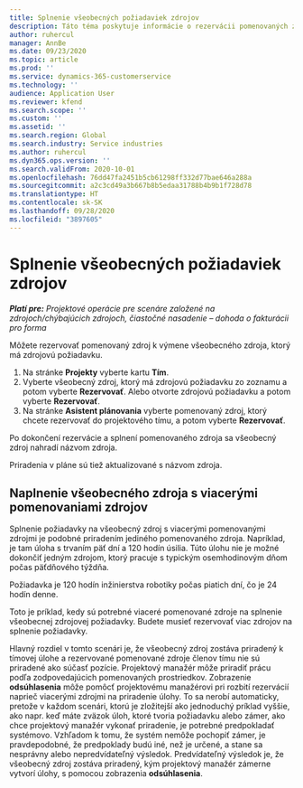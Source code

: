 ```yaml
---
title: Splnenie všeobecných požiadaviek zdrojov
description: Táto téma poskytuje informácie o rezervácii pomenovaných zdrojov pre požiadavku na všeobecné zdroje.
author: ruhercul
manager: AnnBe
ms.date: 09/23/2020
ms.topic: article
ms.prod: ''
ms.service: dynamics-365-customerservice
ms.technology: ''
audience: Application User
ms.reviewer: kfend
ms.search.scope: ''
ms.custom: ''
ms.assetid: ''
ms.search.region: Global
ms.search.industry: Service industries
ms.author: ruhercul
ms.dyn365.ops.version: ''
ms.search.validFrom: 2020-10-01
ms.openlocfilehash: 76dd47fa2451b5cb61298ff332d77bae646a288a
ms.sourcegitcommit: a2c3cd49a3b667b8b5edaa31788b4b9b1f728d78
ms.translationtype: HT
ms.contentlocale: sk-SK
ms.lasthandoff: 09/28/2020
ms.locfileid: "3897605"
---
```

# <a name="generic-resource-requirement-fulfillment"></a>Splnenie všeobecných požiadaviek zdrojov

_**Platí pre:** Projektové operácie pre scenáre založené na zdrojoch/chýbajúcich zdrojoch, čiastočné nasadenie – dohoda o fakturácii pro forma_

Môžete rezervovať pomenovaný zdroj k výmene všeobecného zdroja, ktorý má zdrojovú požiadavku.

1. Na stránke **Projekty** vyberte kartu **Tím**.
2. Vyberte všeobecný zdroj, ktorý má zdrojovú požiadavku zo zoznamu a potom vyberte **Rezervovať**. Alebo otvorte zdrojovú požiadavku a potom vyberte **Rezervovať**.
3. Na stránke **Asistent plánovania** vyberte pomenovaný zdroj, ktorý chcete rezervovať do projektového tímu, a potom vyberte **Rezervovať**.

Po dokončení rezervácie a splnení pomenovaného zdroja sa všeobecný zdroj nahradí názvom zdroja.

Priradenia v pláne sú tiež aktualizované s názvom zdroja.

## <a name="fulfill-a-generic-resource-with-multiple-named-resources"></a>Naplnenie všeobecného zdroja s viacerými pomenovaniami zdrojov
Splnenie požiadavky na všeobecný zdroj s viacerými pomenovanými zdrojmi je podobné priradením jediného pomenovaného zdroja. Napríklad, je tam úloha s trvaním päť dní a 120 hodín úsilia. Túto úlohu nie je možné dokončiť jedným zdrojom, ktorý pracuje s typickým osemhodinovým dňom počas päťdňového týždňa. 

Požiadavka je 120 hodín inžinierstva robotiky počas piatich dní, čo je 24 hodín denne.

Toto je príklad, kedy sú potrebné viaceré pomenované zdroje na splnenie všeobecnej zdrojovej požiadavky. Budete musieť rezervovať viac zdrojov na splnenie požiadavky.

Hlavný rozdiel v tomto scenári je, že všeobecný zdroj zostáva priradený k tímovej úlohe a rezervované pomenované zdroje členov tímu nie sú priradené ako súčasť pozície. Projektový manažér môže priradiť prácu podľa zodpovedajúcich pomenovaných prostriedkov. Zobrazenie **odsúhlasenia** môže pomôcť projektovému manažérovi pri rozbití rezervácií naprieč viacerými zdrojmi na priradenie úlohy. To sa nerobí automaticky, pretože v každom scenári, ktorú je zložitejší ako jednoduchý príklad vyššie, ako napr. keď máte zväzok úloh, ktoré tvoria požiadavku alebo zámer, ako chce projektový manažér vykonať priradenie, je potrebné predpokladať systémovo. Vzhľadom k tomu, že systém nemôže pochopiť zámer, je pravdepodobné, že predpoklady budú iné, než je určené, a stane sa nesprávny alebo nepredvídateľný výsledok. Predvídateľný výsledok je, že všeobecný zdroj zostáva priradený, kým projektový manažér zámerne vytvorí úlohy, s pomocou zobrazenia **odsúhlasenia**.


